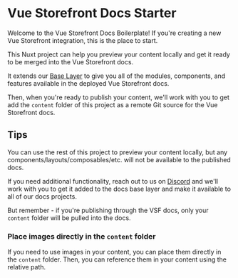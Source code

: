 # Vue Storefront Docs Starter

Welcome to the Vue Storefront Docs Boilerplate! If you're creating a new Vue Storefront integration, this is the place to start. 

This Nuxt project can help you preview your content locally and get it ready to be merged into the Vue Storefront docs.

It extends our [Base Layer](https://docs.vuestorefront.io/community/contributing/docs/base-layer) to give you all of the modules, components, and features available in the deployed Vue Storefront docs.

Then, when you're ready to publish your content, we'll work with you to get add the `content` folder of this project as a remote Git source for the Vue Storefront docs.

## Tips

You can use the rest of this project to preview your content locally, but any components/layouts/composables/etc. will not be available to the published docs.

If you need additional functionality, reach out to us on [Discord](https://discord.vuestorefront.io) and we'll work with you to get it added to the docs base layer and make it available to all of our docs projects.

But remember - if you're publishing through the VSF docs, only your `content` folder will be pulled into the docs.

### Place images directly in the `content` folder

If you need to use images in your content, you can place them directly in the `content` folder. Then, you can reference them in your content using the relative path.

